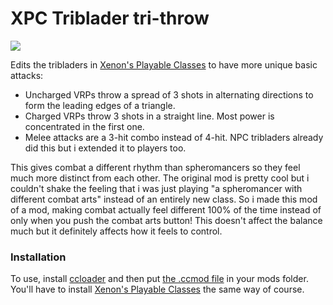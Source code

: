 # XPC Triblader tri-throw

![](https://github.com/Azure-Lazuline/xpc-triblader-trithrow/blob/main/screenshots/trithrow.gif)

Edits the tribladers in [Xenon's Playable Classes](https://github.com/XenonA7/xenons-playable-classes) to have more unique basic attacks:

- Uncharged VRPs throw a spread of 3 shots in alternating directions to form the leading edges of a triangle.
- Charged VRPs throw 3 shots in a straight line. Most power is concentrated in the first one.
- Melee attacks are a 3-hit combo instead of 4-hit. NPC tribladers already did this but i extended it to players too.

This gives combat a different rhythm than spheromancers so they feel much more distinct from each other. The original mod is pretty cool but i couldn't shake the feeling that i was just playing "a spheromancer with different combat arts" instead of an entirely new class. So i made this mod of a mod, making combat actually feel different 100% of the time instead of only when you push the combat arts button! This doesn't affect the balance much but it definitely affects how it feels to control.

### Installation

To use, install [ccloader](https://github.com/CCDirectLink/CCLoader) and then put [the .ccmod file](https://github.com/Azure-Lazuline/xpc-triblader-trithrow/releases) in your mods folder. You'll have to install [Xenon's Playable Classes](https://github.com/XenonA7/xenons-playable-classes) the same way of course.
